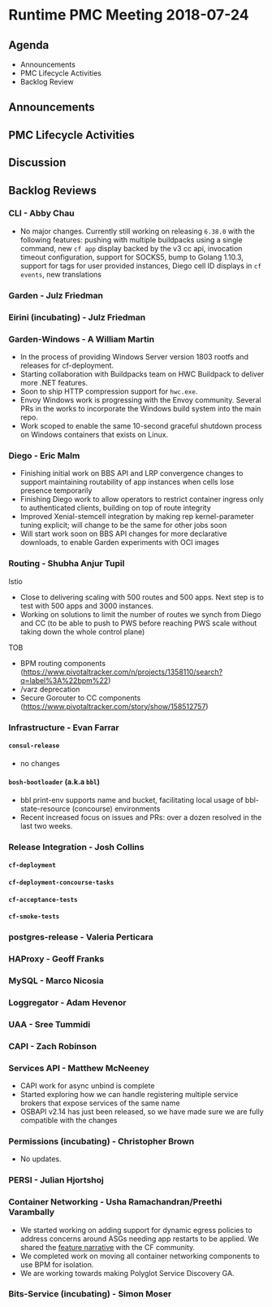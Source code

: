 # Runtime PMC Meeting 2018-07-24

## Agenda

* Announcements
* PMC Lifecycle Activities
* Backlog Review


## Announcements


## PMC Lifecycle Activities


## Discussion


## Backlog Reviews

### CLI - Abby Chau

- No major changes. Currently still working on releasing `6.38.0` with the following features: pushing with multiple buildpacks using a single command, new `cf app` display backed by the v3 cc api, invocation timeout configuration, support for SOCKS5, bump to Golang 1.10.3, support for tags for user provided instances, Diego cell ID displays in `cf events`, new translations


### Garden - Julz Friedman


### Eirini (incubating) - Julz Friedman


### Garden-Windows - A William Martin

- In the process of providing Windows Server version 1803 rootfs and releases for cf-deployment.
- Starting collaboration with Buildpacks team on HWC Buildpack to deliver more .NET features.
- Soon to ship HTTP compression support for `hwc.exe`.
- Envoy Windows work is progressing with the Envoy community. Several PRs in the works to incorporate the Windows build system into the main repo.
- Work scoped to enable the same 10-second graceful shutdown process on Windows containers that exists on Linux.

### Diego - Eric Malm

- Finishing initial work on BBS API and LRP convergence changes to support maintaining routability of app instances when cells lose presence temporarily
- Finishing Diego work to allow operators to restrict container ingress only to authenticated clients, building on top of route integrity
- Improved Xenial-stemcell integration by making rep kernel-parameter tuning explicit; will change to be the same for other jobs soon
- Will start work soon on BBS API changes for more declarative downloads, to enable Garden experiments with OCI images


### Routing - Shubha Anjur Tupil 
Istio 
- Close to delivering scaling with 500 routes and 500 apps. Next step is to test with 500 apps and 3000 instances. 
- Working on solutions to limit the number of routes we synch from Diego and CC (to be able to push to PWS before reaching PWS scale without taking down the whole control plane)

TOB 
- BPM routing components (https://www.pivotaltracker.com/n/projects/1358110/search?q=label%3A%22bpm%22)
- /varz deprecation 
- Secure Gorouter to CC components (https://www.pivotaltracker.com/story/show/158512757)


### Infrastructure - Evan Farrar

#### `consul-release`
- no changes

#### `bosh-bootloader` (a.k.a `bbl`)
- bbl print-env supports name and bucket, facilitating local usage of bbl-state-resource (concourse) environments
- Recent increased focus on issues and PRs: over a dozen resolved in the last two weeks.


### Release Integration - Josh Collins

#### `cf-deployment`


#### `cf-deployment-concourse-tasks`


#### `cf-acceptance-tests`


#### `cf-smoke-tests`



### postgres-release - Valeria Perticara


### HAProxy - Geoff Franks


### MySQL - Marco Nicosia


### Loggregator - Adam Hevenor


### UAA - Sree Tummidi


### CAPI - Zach Robinson


### Services API - Matthew McNeeney

- CAPI work for async unbind is complete
- Started exploring how we can handle registering multiple service brokers that expose services of the same name
- OSBAPI v2.14 has just been released, so we have made sure we are fully compatible with the changes


### Permissions (incubating) - Christopher Brown

* No updates.

### PERSI - Julian Hjortshoj


### Container Networking - Usha Ramachandran/Preethi Varambally

- We started working on adding support for dynamic egress policies to address concerns around ASGs needing app restarts to be applied. We shared the [feature narrative](https://docs.google.com/document/d/1cXaw6_KZHrZzexLTdPNTU-E_6nRf9pZwIL6LPqA2jAQ/edit?usp=sharing) with the CF community.
- We completed work on moving all container networking components to use BPM for isolation.
- We are working towards making Polyglot Service Discovery GA.


### Bits-Service (incubating) - Simon Moser

